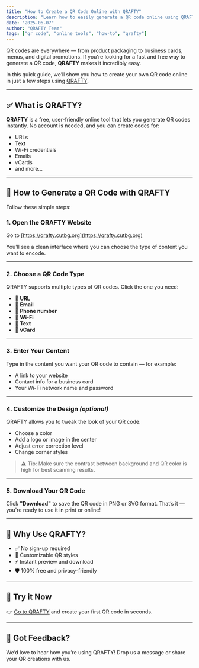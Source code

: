 ```yaml
---
title: "How to Create a QR Code Online with QRAFTY"
description: "Learn how to easily generate a QR code online using QRAFTY. No signup required — fast, free, and customizable QR codes."
date: "2025-06-07"
author: "QRAFTY Team"
tags: ["qr code", "online tools", "how-to", "qrafty"]
---
```


QR codes are everywhere — from product packaging to business cards, menus, and digital promotions. If you're looking for a fast and free way to generate a QR code, **QRAFTY** makes it incredibly easy.

In this quick guide, we’ll show you how to create your own QR code online in just a few steps using [QRAFTY](https://qrafty.cutbg.org).

---

## ✅ What is QRAFTY?

**QRAFTY** is a free, user-friendly online tool that lets you generate QR codes instantly. No account is needed, and you can create codes for:

- URLs
- Text
- Wi-Fi credentials
- Emails
- vCards
- and more...

---

## 🚀 How to Generate a QR Code with QRAFTY

Follow these simple steps:

### 1. Open the QRAFTY Website

Go to [https://qrafty.cutbg.org](https://qrafty.cutbg.org)

You’ll see a clean interface where you can choose the type of content you want to encode.

---

### 2. Choose a QR Code Type

QRAFTY supports multiple types of QR codes. Click the one you need:
- 🔗 **URL**
- 📧 **Email**
- 📱 **Phone number**
- 📶 **Wi-Fi**
- 💬 **Text**
- 👤 **vCard**

---

### 3. Enter Your Content

Type in the content you want your QR code to contain — for example:
- A link to your website
- Contact info for a business card
- Your Wi-Fi network name and password

---

### 4. Customize the Design *(optional)*

QRAFTY allows you to tweak the look of your QR code:
- Choose a color
- Add a logo or image in the center
- Adjust error correction level
- Change corner styles

> ⚠️ Tip: Make sure the contrast between background and QR color is high for best scanning results.

---

### 5. Download Your QR Code

Click **"Download"** to save the QR code in PNG or SVG format. That’s it — you're ready to use it in print or online!

---

## 🎯 Why Use QRAFTY?

- ✅ No sign-up required
- 🎨 Customizable QR styles
- ⚡ Instant preview and download
- 🛡️ 100% free and privacy-friendly

---

## 🔗 Try it Now

👉 [Go to QRAFTY](https://qrafty.cutbg.org) and create your first QR code in seconds.

---

## 💬 Got Feedback?

We’d love to hear how you’re using QRAFTY! Drop us a message or share your QR creations with us.


